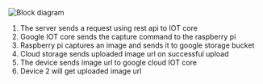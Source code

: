 
![Block diagram](https://github.com/rajeshkumarkhadka/iot-camera-gcp/blob/master/diagram.png)

1. The server sends a request using rest api to IOT core
2. Google IOT core sends the capture command to the raspberry pi 
3. Raspberry pi captures an image and sends it to google storage bucket
4. Cloud storage sends uploaded image url on successful upload
5. The device sends image url to google cloud IOT core
6. Device 2 will get uploaded image url
